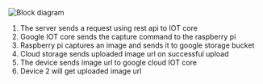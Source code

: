 
![Block diagram](https://github.com/rajeshkumarkhadka/iot-camera-gcp/blob/master/diagram.png)

1. The server sends a request using rest api to IOT core
2. Google IOT core sends the capture command to the raspberry pi 
3. Raspberry pi captures an image and sends it to google storage bucket
4. Cloud storage sends uploaded image url on successful upload
5. The device sends image url to google cloud IOT core
6. Device 2 will get uploaded image url
